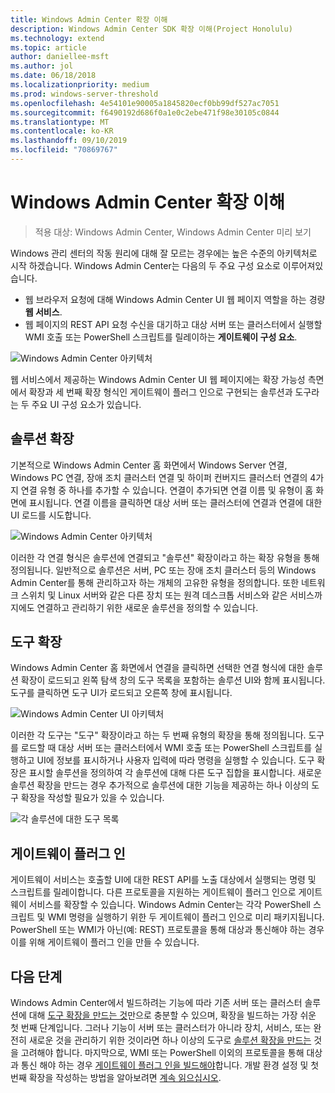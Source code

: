 ```yaml
---
title: Windows Admin Center 확장 이해
description: Windows Admin Center SDK 확장 이해(Project Honolulu)
ms.technology: extend
ms.topic: article
author: daniellee-msft
ms.author: jol
ms.date: 06/18/2018
ms.localizationpriority: medium
ms.prod: windows-server-threshold
ms.openlocfilehash: 4e54101e90005a1845820ecf0bb99df527ac7051
ms.sourcegitcommit: f6490192d686f0a1e0c2ebe471f98e30105c0844
ms.translationtype: MT
ms.contentlocale: ko-KR
ms.lasthandoff: 09/10/2019
ms.locfileid: "70869767"
---
```

# <a name="understanding-windows-admin-center-extensions"></a>Windows Admin Center 확장 이해

>적용 대상: Windows Admin Center, Windows Admin Center 미리 보기

Windows 관리 센터의 작동 원리에 대해 잘 모르는 경우에는 높은 수준의 아키텍처로 시작 하겠습니다. Windows Admin Center는 다음의 두 주요 구성 요소로 이루어져있습니다.

- 웹 브라우저 요청에 대해 Windows Admin Center UI 웹 페이지 역할을 하는 경량 **웹 서비스**.
- 웹 페이지의 REST API 요청 수신을 대기하고 대상 서버 또는 클러스터에서 실행할 WMI 호출 또는 PowerShell 스크립트를 릴레이하는 **게이트웨이 구성 요소**.

![Windows Admin Center 아키텍처](../media/understand-extensions/wac-architecture-500px.png)

웹 서비스에서 제공하는 Windows Admin Center UI 웹 페이지에는 확장 가능성 측면에서 확장과 세 번째 확장 형식인 게이트웨이 플러그 인으로 구현되는 솔루션과 도구라는 두 주요 UI 구성 요소가 있습니다.

## <a name="solution-extensions"></a>솔루션 확장

기본적으로 Windows Admin Center 홈 화면에서 Windows Server 연결, Windows PC 연결, 장애 조치 클러스터 연결 및 하이퍼 컨버지드 클러스터 연결의 4가지 연결 유형 중 하나를 추가할 수 있습니다. 연결이 추가되면 연결 이름 및 유형이 홈 화면에 표시됩니다. 연결 이름을 클릭하면 대상 서버 또는 클러스터에 연결과 연결에 대한 UI 로드를 시도합니다.

![Windows Admin Center 아키텍처](../media/understand-extensions/solutions-ui.png)

이러한 각 연결 형식은 솔루션에 연결되고 "솔루션" 확장이라고 하는 확장 유형을 통해 정의됩니다. 일반적으로 솔루션은 서버, PC 또는 장애 조치 클러스터 등의 Windows Admin Center를 통해 관리하고자 하는 개체의 고유한 유형을 정의합니다. 또한 네트워크 스위치 및 Linux 서버와 같은 다른 장치 또는 원격 데스크톱 서비스와 같은 서비스까지에도 연결하고 관리하기 위한 새로운 솔루션을 정의할 수 있습니다.

## <a name="tool-extensions"></a>도구 확장

Windows Admin Center 홈 화면에서 연결을 클릭하면 선택한 연결 형식에 대한 솔루션 확장이 로드되고 왼쪽 탐색 창의 도구 목록을 포함하는 솔루션 UI와 함께 표시됩니다. 도구를 클릭하면 도구 UI가 로드되고 오른쪽 창에 표시됩니다.

![Windows Admin Center UI 아키텍처](../media/understand-extensions/ui-architecture.png)

이러한 각 도구는 "도구" 확장이라고 하는 두 번째 유형의 확장을 통해 정의됩니다. 도구를 로드할 때 대상 서버 또는 클러스터에서 WMI 호출 또는 PowerShell 스크립트를 실행하고 UI에 정보를 표시하거나 사용자 입력에 따라 명령을 실행할 수 있습니다. 도구 확장은 표시할 솔루션을 정의하여 각 솔루션에 대해 다른 도구 집합을 표시합니다. 새로운 솔루션 확장을 만드는 경우 추가적으로 솔루션에 대한 기능을 제공하는 하나 이상의 도구 확장을 작성할 필요가 있을 수 있습니다.

![각 솔루션에 대한 도구 목록](../media/understand-extensions/tools-for-solutions.png)

## <a name="gateway-plugins"></a>게이트웨이 플러그 인

게이트웨이 서비스는 호출할 UI에 대한 REST API를 노출 대상에서 실행되는 명령 및 스크립트를 릴레이합니다. 다른 프로토콜을 지원하는 게이트웨이 플러그 인으로 게이트웨이 서비스를 확장할 수 있습니다. Windows Admin Center는 각각 PowerShell 스크립트 및 WMI 명령을 실행하기 위한 두 게이트웨이 플러그 인으로 미리 패키지됩니다. PowerShell 또는 WMI가 아닌(예: REST) 프로토콜을 통해 대상과 통신해야 하는 경우 이를 위해 게이트웨이 플러그 인을 만들 수 있습니다.

## <a name="next-steps"></a>다음 단계

Windows Admin Center에서 빌드하려는 기능에 따라 기존 서버 또는 클러스터 솔루션에 대해 [도구 확장을 만드는 것](develop-tool.md)만으로 충분할 수 있으며, 확장을 빌드하는 가장 쉬운 첫 번째 단계입니다. 그러나 기능이 서버 또는 클러스터가 아니라 장치, 서비스, 또는 완전히 새로운 것을 관리하기 위한 것이라면 하나 이상의 도구로 [솔루션 확장을 만드는](develop-solution.md) 것을 고려해야 합니다. 마지막으로, WMI 또는 PowerShell 이외의 프로토콜을 통해 대상과 통신 해야 하는 경우 [게이트웨이 플러그 인을 빌드해야](develop-gateway-plugin.md)합니다. 개발 환경 설정 및 첫 번째 확장을 작성하는 방법을 알아보려면 [계속 읽으십시오](developing-extensions.md).

